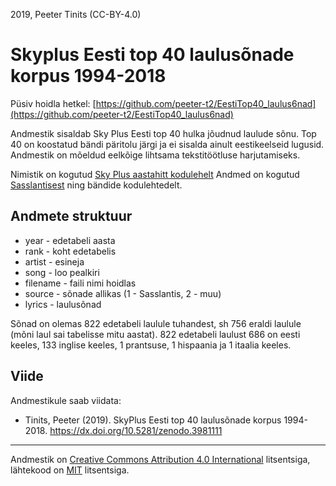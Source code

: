 2019, Peeter Tinits (CC-BY-4.0)

# Skyplus Eesti top 40 laulusõnade korpus 1994-2018

Püsiv hoidla hetkel: [https://github.com/peeter-t2/EestiTop40_laulus6nad](https://github.com/peeter-t2/EestiTop40_laulus6nad)

Andmestik sisaldab Sky Plus Eesti top 40 hulka jõudnud laulude sõnu. Top 40 on koostatud bändi päritolu järgi ja ei sisalda ainult eestikeelseid lugusid. Andmestik on mõeldud eelkõige lihtsama tekstitöötluse harjutamiseks.

Nimistik on kogutud [Sky Plus aastahitt kodulehelt](https://r2.err.ee/881202/vaata-ja-kuula-uuesti-aastahitt-2018/912643) Andmed on kogutud [Sasslantisest](http://sasslantis.ee/) ning bändide kodulehtedelt.

## Andmete struktuur

- year - edetabeli aasta
- rank - koht edetabelis
- artist - esineja
- song - loo pealkiri
- filename - faili nimi hoidlas
- source - sõnade allikas (1 - Sasslantis, 2 - muu)
- lyrics - laulusõnad

Sõnad on olemas 822 edetabeli laulule tuhandest, sh 756 eraldi laulule (mõni laul sai tabelisse mitu aastat). 822 edetabeli laulust 686 on eesti keeles, 133 inglise keeles, 1 prantsuse, 1 hispaania ja 1 itaalia keeles.


## Viide

Andmestikule saab viidata:
- Tinits, Peeter (2019). SkyPlus Eesti top 40 laulusõnade korpus 1994-2018. https://dx.doi.org/10.5281/zenodo.3981111

-----------------------

Andmestik on [Creative Commons Attribution 4.0 International](https://creativecommons.org/licenses/by/4.0/) litsentsiga, lähtekood on [MIT](https://choosealicense.com/licenses/mit/) litsentsiga.
